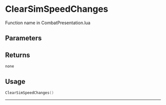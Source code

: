 # ClearSimSpeedChanges
Function name in CombatPresentation.lua
## Parameters

## Returns
`none`
## Usage
```lua
ClearSimSpeedChanges()
```
---
